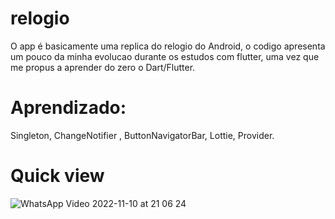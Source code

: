 # relogio

O app é basicamente uma replica do relogio do Android, o codigo apresenta um pouco da minha evolucao durante os estudos com flutter, uma vez que me propus a aprender do zero o Dart/Flutter.

# Aprendizado:

Singleton, ChangeNotifier , ButtonNavigatorBar, Lottie, Provider.

# Quick view

![WhatsApp Video 2022-11-10 at 21 06 24](https://user-images.githubusercontent.com/109871891/201232363-99fda533-ce49-4f89-8a95-ff8e7e625da3.gif)
 


